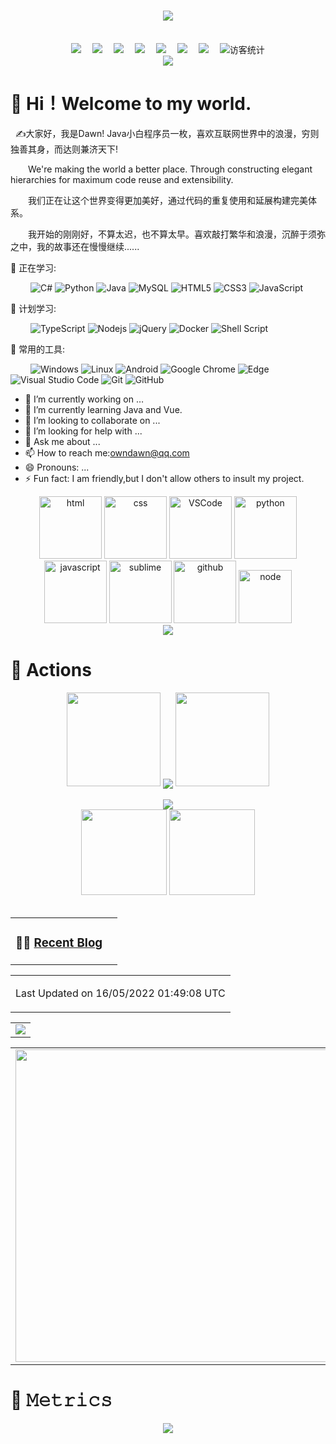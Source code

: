 <!-- 动态打字效果 -->
<h1 align="center">
  <a href="https://blog.ideaopen.cn/">
    <img src="https://readme-typing-svg.herokuapp.com/?lines=console.log(%22Hello%2C%20World!%22);同学，提醒你要天天开心哦!&center=true&size=27">
  </a>
</h1>
<br>

<!-- 个人资料徽标 -->
<div align="center">
  <a href="https://www.iuhero.com"><img src="https://img.shields.io/badge/website-%E4%B8%AA%E4%BA%BA%E7%BD%91%E7%AB%99-blue"></a>&emsp;
  <a href="https://gitee.com/owndawn/"><img src="https://img.shields.io/badge/Gitee-%E7%A0%81%E4%BA%91-red"></a>&emsp;
  <a href="https://www.cnblogs.com/CnDawn/"><img src="https://img.shields.io/badge/cnblogs-%E5%8D%9A%E5%AE%A2%E5%9B%AD-orange"></a>&emsp;
  <a href="http://wpa.qq.com/msgrd?v=3&uin=334066665&site=qq&menu=yes"><img src="https://img.shields.io/badge/QQ-%E8%81%94%E7%B3%BB-brightgreen"></a>&emsp;
  <a href="https://blog.csdn.net/m0_61307402"><img src="https://img.shields.io/badge/CSDN-%E5%8D%9A%E5%AE%A2-c32136"></a>&emsp;
  <a href="https://space.bilibili.com/1361359223/"><img src="https://img.shields.io/badge/bilibili-B%E7%AB%99-ff69b4"></a>&emsp;
  <a href="https://www.zhihu.com/people/dawns55/"><img src="https://img.shields.io/badge/zhihu-%E7%9F%A5%E4%B9%8E-blue"></a>&emsp;
<!-- 访客数统计徽标 -->
  <img src="https://visitor-badge.glitch.me/badge?page_id=Cndawn" alt="访客统计" /></div>

<!-- 贪吃蛇代码贡献图 -->
<div align="center"><img src="https://cdn.jsdelivr.net/gh/JanYork/JanYork/contribution-snake/github-contribution-grid-snake.svg" /></div>


#  🙋 Hi！Welcome to my world.

<p>&nbsp;&nbsp;✍️大家好，我是Dawn! Java小白程序员一枚，喜欢互联网世界中的浪漫，穷则独善其身，而达则兼济天下!</p>
<p>&emsp;&emsp;We're making the world a better place. Through constructing elegant hierarchies for maximum code reuse and extensibility.</p>
<p>&emsp;&emsp;我们正在让这个世界变得更加美好，通过代码的重复使用和延展构建完美体系。</p>
<p>&emsp;&emsp;我开始的刚刚好，不算太迟，也不算太早。喜欢敲打繁华和浪漫，沉醉于须弥之中，我的故事还在慢慢继续......</p>

<!-- 比较好的开源项目卡片 -->
<!--<div align="center">
<a href="https://github.com/JanYork/Library-">
  <img src="https://github-readme-stats.vercel.app/api/pin/?username=JanYork&repo=Library-&theme=dark&bg_color=0d1117&hide_border=true" /></a>
<a href="https://github.com/JanYork/JanYork">
  <img src="https://github-readme-stats.vercel.app/api/pin/?username=JanYork&repo=JanYork&theme=dark&bg_color=0d1117&hide_border=true" /></a>
</div>-->

💪 正在学习: 

&emsp;&emsp;
![C#](https://img.shields.io/badge/c%23-%23239120.svg?style=flat-square&logo=c-sharp&logoColor=white)
![Python](https://img.shields.io/badge/-Python-pink?style=flat-square&logo=Python)
![Java](https://img.shields.io/badge/-java-yellow?style=flat-square&logo=java)
![MySQL](https://img.shields.io/badge/mysql-%2300f.svg?style=flat-square&logo=mysql&logoColor=white)
![HTML5](https://img.shields.io/badge/-HTML5-E34F26?style=flat-square&logo=html5&logoColor=white)
![CSS3](https://img.shields.io/badge/-CSS3-1572B6?style=flat-square&logo=css3)
![JavaScript](https://img.shields.io/badge/-JavaScript-oringe?style=flat-square&logo=javascript)

🧠 计划学习:

&emsp;&emsp;
![TypeScript](https://img.shields.io/badge/typescript-%23007ACC.svg?style=flat-square&logo=typescript&logoColor=white)
![Nodejs](https://img.shields.io/badge/-Nodejs-c0ebd?style=flat-square&logo=Node.js)
![jQuery](https://img.shields.io/badge/jquery-%230769AD.svg?style=style=flat-square&logo=jquery&logoColor=white)
![Docker](https://img.shields.io/badge/-Docker-FCC624?style=flat-square&logo=docker)
![Shell Script](https://img.shields.io/badge/shell_script-%4285F4.svg?style=style=flat-square&logo=gnu-bash&logoColor=white)

🧰 常用的工具:

&emsp;&emsp; 
![Windows](https://img.shields.io/badge/Windows-0078D6?style=flat-square&logo=windows&logoColor=white)
![Linux](https://img.shields.io/badge/Linux-FCC624?style=style=flat-square&logo=linux&logoColor=black)
![Android](https://img.shields.io/badge/Android-3DDC84?style=flat-square&logo=android&logoColor=white)
![Google Chrome](https://img.shields.io/badge/Chrome-4285F4?style=flat-square&logo=GoogleChrome&logoColor=white)
![Edge](https://img.shields.io/badge/Edge-0078D7?style=flat-square&logo=Microsoft-edge&logoColor=white)
![Visual Studio Code](https://img.shields.io/badge/-Visual%20Studio%20Code-007ACC?style=flat-square&logo=Visual%20Studio%20Code&logoColor=fff)
![Git](https://img.shields.io/badge/-Git-FCC624?style=flat-square&logo=git)
![GitHub](https://img.shields.io/badge/-GitHub-pink?style=flat-square&logo=github)


- 🔭 I’m currently working on …
- 🌱 I’m currently learning Java and Vue.
- 👯 I’m looking to collaborate on ...
- 🤔 I’m looking for help with ...
- 💬 Ask me about ...
- 📫 How to reach me:owndawn@qq.com
- 😄 Pronouns: ...
- ⚡ Fun fact: I am friendly,but I don't allow others to insult my project.


<!-- Gif -->
<div align="center">
  <img alt-"html5" src="https://media.giphy.com/media/XAxylRMCdpbEWUAvr8/giphy.gif" width="100" title="html">
  <img alt="css" src="https://media.giphy.com/media/fsEaZldNC8A1PJ3mwp/giphy.gif" width="100" title="css">
  <img alt="VSCode" src="https://i.giphy.com/media/IdyAQJVN2kVPNUrojM/200.webp" width="100" title="vscode">
  <img alt="python" src="https://i.giphy.com/media/LMt9638dO8dftAjtco/200.webp" width="100" title="python">
  <img alt="javascript" src="https://media3.giphy.com/media/ln7z2eWriiQAllfVcn/200w.webp" width="100" title="javascript">
  <img alt="sublime" src="https://media.giphy.com/media/jnDKffgCfGYOp6cMTK/giphy.gif" width="100" title="sublime">
  <img alt="github" src="https://i.giphy.com/media/KzJkzjggfGN5Py6nkT/200.webp" width="100" title="github">
  <img alt="node" src="https://media.giphy.com/media/kdFc8fubgS31b8DsVu/giphy.gif" width="85" title="node">
</div>

<!-- just img -->
<div align="center"><img src="https://cdn.jsdelivr.net/gh/sun0225SUN/photos/images/202110311924844.png" /></div>

# 🚀 Actions

<!-- 连续提交代码天数记录 -->
<div align="center">
  <img width="150" src="https://cdn.jsdelivr.net/gh/sun0225SUN/photos/images/202108300310676.png" />
  <img align="center" src="https://github-readme-streak-stats.herokuapp.com/?user=JanYork&theme=dark&hide_border=true" />
  <img width="150" src="https://cdn.jsdelivr.net/gh/sun0225SUN/photos/images/202108300312623.png" />
</div>
<br>

<!-- Dynamic Quotes -->
<div align="center"><img src="https://quotes-github-readme.vercel.app/api?type=horizontal&theme=dark"></div>

<!-- GitHub奖杯🏆 -->
<!--<div align="center"><img  src="https://github-profile-trophy.vercel.app/?username=JanYork&theme=gruvbox&row=1&column=6&no-frame=true&no-bg=true" /></div>
<br>-->

<!-- GitHub数据统计 -->
<div align="center">
  <img height="137px" src="https://github-readme-stats.vercel.app/api?username=Cndawn&hide_title=true&hide_border=true&show_icons=trueline_height=21&text_color=000&icon_color=000&bg_color=0,ea6161,ffc64d,fffc4d,52fa5a&theme=graywhite" />
  <img height="137px" src="https://github-readme-stats.vercel.app/api/top-langs/?username=JanYork&hide_title=true&hide_border=true&layout=compact&langs_count=6&text_color=000&icon_color=fff&bg_color=0,52fa5a,4dfcff,c64dff&theme=graywhite" />
</div>
<br>

<!-- 最近博客和豆瓣动态 -->
<table align="center">
<tr>
<td valign="top">    

### 🤹‍♀️ <a href="https://www.iuhero.com/" target="_blank">Recent Blog</a>
 
  
</td>
    
<td valign="top">
  
<!-- ### 🤾‍♂️ <a href="https://www.douban.com/people/sun0225SUN/" target="_blank">Funny Soul</a> -->

<!-- START_SECTION:douban -->
<!-- * <a href='https://book.douban.com/subject/35681856/' target='_blank'>读过Python3网络爬虫开发实战 第2版</a> - 2021-12-31
* <a href='https://book.douban.com/subject/6082808/' target='_blank'>想读百年孤独</a> - 2021-11-28
* <a href='https://music.douban.com/subject/35624611/' target='_blank'>想听光亮</a> - 2021-11-12
* <a href='https://book.douban.com/subject/35582002/' target='_blank'>想读我的灵魂骑在纸背上</a> - 2021-11-12
* <a href='http://movie.douban.com/subject/24529353/' target='_blank'>想看绝地逃亡</a> - 2021-03-07 -->
<!-- END_SECTION:douban -->
  
</td> 
</tr>
</table>


<!-- wakatime 统计 -->
<table align="center">
<tr>
<td valign="top">  
  
<!--START_SECTION:waka-->
<!-- **I'm an Early 🐤** 

```text
🌞 Morning    250 commits    ██████████░░░░░░░░░░░░░░░   39.75% 
🌆 Daytime    168 commits    ██████░░░░░░░░░░░░░░░░░░░   26.71% 
🌃 Evening    136 commits    █████░░░░░░░░░░░░░░░░░░░░   21.62% 
🌙 Night      75 commits     ███░░░░░░░░░░░░░░░░░░░░░░   11.92%

```
📅 **I'm Most Productive on Friday** 

```text
Monday       83 commits     ███░░░░░░░░░░░░░░░░░░░░░░   13.2% 
Tuesday      75 commits     ███░░░░░░░░░░░░░░░░░░░░░░   11.92% 
Wednesday    114 commits    ████░░░░░░░░░░░░░░░░░░░░░   18.12% 
Thursday     52 commits     ██░░░░░░░░░░░░░░░░░░░░░░░   8.27% 
Friday       166 commits    ██████░░░░░░░░░░░░░░░░░░░   26.39% 
Saturday     68 commits     ██░░░░░░░░░░░░░░░░░░░░░░░   10.81% 
Sunday       71 commits     ██░░░░░░░░░░░░░░░░░░░░░░░   11.29%

```


📊 **This Week I Spent My Time On** 

```text
⌚︎ Time Zone: Asia/Shanghai

💬 Programming Languages: 
HTML                     6 hrs 39 mins       ████████████████░░░░░░░░░   63.94% 
C++                      2 hrs 35 mins       ██████░░░░░░░░░░░░░░░░░░░   24.86% 
Python                   55 mins             ██░░░░░░░░░░░░░░░░░░░░░░░   8.93% 
C                        14 mins             ░░░░░░░░░░░░░░░░░░░░░░░░░   2.27%

🔥 Editors: 
VS Code                  7 hrs 44 mins       ██████████████████░░░░░░░   74.35% 
Visual Studio            2 hrs 40 mins       ██████░░░░░░░░░░░░░░░░░░░   25.65%

💻 Operating System: 
Windows                  10 hrs 25 mins      █████████████████████████   100.0%

``` -->


 Last Updated on 16/05/2022 01:49:08 UTC
<!--END_SECTION:waka-->
</td>
</tr>
</table>

<!-- GitHub Activity Graph -->
<table align="center">
  <tr>
    <td colspan="2">
      <img src="https://activity-graph.herokuapp.com/graph?username=JanYork&theme=xcode&bg_color=FF000000&hide_border=true" />
    </td>
  </tr>
</table>

<!-- Wakatime Graph-->
<table>
  <tr>
    <td>
      <img src="https://wakatime.com/share/@8f125ee9-f404-4a45-8093-17301b3daa5c/630bb486-deb9-400c-94ab-78f1dabbf44b.svg" width="500"/>
    </td>
    <td>
      <img src="https://wakatime.com/share/@8f125ee9-f404-4a45-8093-17301b3daa5c/34b74030-a1be-4824-9201-bd29936df768.svg" width="500"/>
    </td>
  </tr>
</table>

# 🎯 𝙼𝚎𝚝𝚛𝚒𝚌𝚜

<!-- plugin metrics -->
<div align="center">
  <img src="https://cdn.jsdelivr.net/gh/sun0225SUN/photos/images/202111021926704.png"/>
</div>
